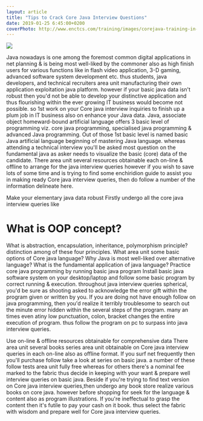 ```yaml
---
layout: article
title: "Tips to Crack Core Java Interview Questions"
date: 2019-01-25 6:45:00+0200
coverPhoto: http://www.enctcs.com/training/images/corejava-training-in-hyderabad.jpg
---
```


![](http://www.enctcs.com/training/images/corejava-training-in-hyderabad.jpg)

Java nowadays is one among the foremost common digital applications in net planning & is being most well-liked by the commoner also as high finish users for various functions like in flash video application, 3-D gaming, advanced software system development etc. thus students, java developers, and technical recruiters area unit manufacturing their own application exploitation java platform. however if your basic java data isn't robust then you'd not be able to develop your distinctive application and thus flourishing within the ever growing IT business would become not possible. so 1st work on your Core java interview inquiries to finish up a plum job in IT business also on enhance your Java data. Java, associate object homeward-bound artificial language offers 3 basic level of programming viz. core java programming, specialised java programming & advanced Java programming. Out of those 1st basic level is named basic Java artificial language beginning of mastering Java language. whereas attending a technical interview you'll be asked most question on the fundamental java as asker needs to visualize the basic (core) data of the candidate. There area unit several resources obtainable each on-line & offline to arrange for the java interview queries however if you wish to save lots of some time and is trying to find some enchiridion guide to assist you in making ready Core java interview queries, then do follow a number of the information delineate here.

Make your elementary java data robust
Firstly undergo all the core java interview queries like

# What is OOP concept?
What is abstraction, encapsulation, inheritance, polymorphism principle? distinction among of these four principles.
What area unit some basic options of Core java language?
Why Java is most well-liked over alternative language?
What is the fundamental application of java language?
Practice core java programming by running basic java program
Install basic java software system on your desktop/laptop and follow some basic program by correct running & execution. throughout java interview queries spherical, you'd be sure as shooting asked to acknowledge the error gift within the program given or written by you. If you are doing not have enough follow on java programming, then you'd realize it terribly troublesome to search out the minute error hidden within the several steps of the program. many an times even atiny low punctuation, colon, bracket changes the entire execution of program. thus follow the program on pc to surpass into java interview queries.

Use on-line & offline resources obtainable for comprehensive data
There area unit several books series area unit obtainable on Core java interview queries in each on-line also as offline format. If you surf net frequently then you'll purchase follow take a look at series on basic java. a number of these follow tests area unit fully free whereas for others there's a nominal fee marked to the fabric thus decide in keeping with your want & prepare well interview queries on basic java. Beside if you're trying to find text version on Core java interview queries,then undergo any book store realize various books on core java. however before shopping for seek for the language & content also as program illustrations. If you're ineffectual to grasp the content then it's futile to pay your cash on it book. thus select the fabric with wisdom and prepare well for Core java interview queries.